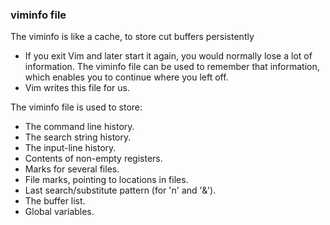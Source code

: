 
### viminfo file
The viminfo is like a cache, to store cut buffers persistently
- If you exit Vim and later start it again, you would normally lose a lot of
information.  The viminfo file can be used to remember that information, which
enables you to continue where you left off.
- Vim writes this file for us.

The viminfo file is used to store:
- The command line history.
- The search string history.
- The input-line history.
- Contents of non-empty registers.
- Marks for several files.
- File marks, pointing to locations in files.
- Last search/substitute pattern (for 'n' and '&').
- The buffer list.
- Global variables.
